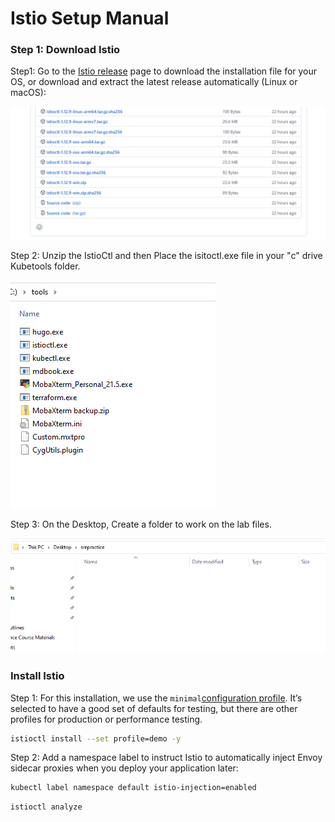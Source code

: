 # Istio Setup Manual

### Step 1: Download Istio <a href="#download" id="download"></a>

Step1: Go to the [Istio release](https://github.com/istio/istio/releases/tag/1.13.3) page to download the installation file for your OS, or download and extract the latest release automatically (Linux or macOS):

![](<../.gitbook/assets/image (5).png>)

Step 2: Unzip the IstioCtl and then Place the isitoctl.exe file in your "c" drive Kubetools folder.

![](<../.gitbook/assets/image (4).png>)

Step 3: On the Desktop, Create a folder to work on the lab files.

![](<../.gitbook/assets/image (2).png>)

### Install Istio <a href="#install" id="install"></a>

Step 1: For this installation, we use the `minimal`[configuration profile](https://istio.io/latest/docs/setup/additional-setup/config-profiles/). It’s selected to have a good set of defaults for testing, but there are other profiles for production or performance testing.

```bash
istioctl install --set profile=demo -y
```

Step 2: Add a namespace label to instruct Istio to automatically inject Envoy sidecar proxies when you deploy your application later:

```bash
kubectl label namespace default istio-injection=enabled
```

```
istioctl analyze
```
